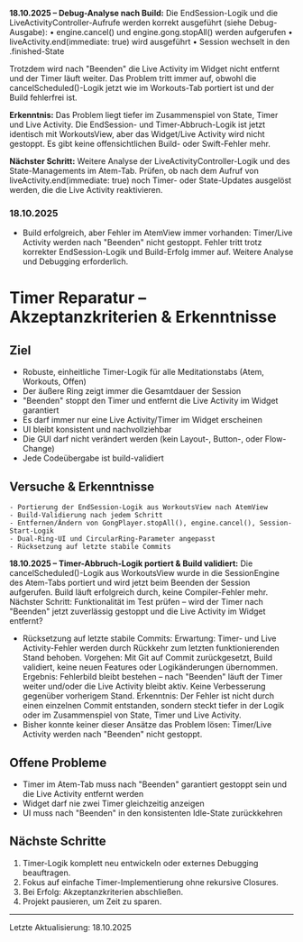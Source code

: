**18.10.2025 – Debug-Analyse nach Build:**
Die EndSession-Logik und die LiveActivityController-Aufrufe werden korrekt ausgeführt (siehe Debug-Ausgabe):
• engine.cancel() und engine.gong.stopAll() werden aufgerufen
• liveActivity.end(immediate: true) wird ausgeführt
• Session wechselt in den .finished-State

Trotzdem wird nach "Beenden" die Live Activity im Widget nicht entfernt und der Timer läuft weiter. Das Problem tritt immer auf, obwohl die cancelScheduled()-Logik jetzt wie im Workouts-Tab portiert ist und der Build fehlerfrei ist.

**Erkenntnis:**
Das Problem liegt tiefer im Zusammenspiel von State, Timer und Live Activity. Die EndSession- und Timer-Abbruch-Logik ist jetzt identisch mit WorkoutsView, aber das Widget/Live Activity wird nicht gestoppt. Es gibt keine offensichtlichen Build- oder Swift-Fehler mehr.

**Nächster Schritt:**
Weitere Analyse der LiveActivityController-Logik und des State-Managements im Atem-Tab. Prüfen, ob nach dem Aufruf von liveActivity.end(immediate: true) noch Timer- oder State-Updates ausgelöst werden, die die Live Activity reaktivieren.
### 18.10.2025
- Build erfolgreich, aber Fehler im AtemView immer vorhanden: Timer/Live Activity werden nach "Beenden" nicht gestoppt. Fehler tritt trotz korrekter EndSession-Logik und Build-Erfolg immer auf. Weitere Analyse und Debugging erforderlich.
# Timer Reparatur – Akzeptanzkriterien & Erkenntnisse


## Ziel
- Robuste, einheitliche Timer-Logik für alle Meditationstabs (Atem, Workouts, Offen)
- Der äußere Ring zeigt immer die Gesamtdauer der Session
- "Beenden" stoppt den Timer und entfernt die Live Activity im Widget garantiert
- Es darf immer nur eine Live Activity/Timer im Widget erscheinen
- UI bleibt konsistent und nachvollziehbar
- Die GUI darf nicht verändert werden (kein Layout-, Button-, oder Flow-Change)
- Jede Codeübergabe ist build-validiert

## Versuche & Erkenntnisse
	- Portierung der EndSession-Logik aus WorkoutsView nach AtemView
	- Build-Validierung nach jedem Schritt
	- Entfernen/Ändern von GongPlayer.stopAll(), engine.cancel(), Session-Start-Logik
	- Dual-Ring-UI und CircularRing-Parameter angepasst
	- Rücksetzung auf letzte stabile Commits

**18.10.2025 – Timer-Abbruch-Logik portiert & Build validiert:**
Die cancelScheduled()-Logik aus WorkoutsView wurde in die SessionEngine des Atem-Tabs portiert und wird jetzt beim Beenden der Session aufgerufen. Build läuft erfolgreich durch, keine Compiler-Fehler mehr. Nächster Schritt: Funktionalität im Test prüfen – wird der Timer nach "Beenden" jetzt zuverlässig gestoppt und die Live Activity im Widget entfernt?
- Rücksetzung auf letzte stabile Commits:
	Erwartung: Timer- und Live Activity-Fehler werden durch Rückkehr zum letzten funktionierenden Stand behoben.
	Vorgehen: Mit Git auf Commit <SHA> zurückgesetzt, Build validiert, keine neuen Features oder Logikänderungen übernommen.
	Ergebnis: Fehlerbild bleibt bestehen – nach "Beenden" läuft der Timer weiter und/oder die Live Activity bleibt aktiv. Keine Verbesserung gegenüber vorherigem Stand.
	Erkenntnis: Der Fehler ist nicht durch einen einzelnen Commit entstanden, sondern steckt tiefer in der Logik oder im Zusammenspiel von State, Timer und Live Activity.
- Bisher konnte keiner dieser Ansätze das Problem lösen: Timer/Live Activity werden nach "Beenden" nicht gestoppt.

## Offene Probleme
- Timer im Atem-Tab muss nach "Beenden" garantiert gestoppt sein und die Live Activity entfernt werden
- Widget darf nie zwei Timer gleichzeitig anzeigen
- UI muss nach "Beenden" in den konsistenten Idle-State zurückkehren

## Nächste Schritte
1. Timer-Logik komplett neu entwickeln oder externes Debugging beauftragen.
2. Fokus auf einfache Timer-Implementierung ohne rekursive Closures.
3. Bei Erfolg: Akzeptanzkriterien abschließen.
4. Projekt pausieren, um Zeit zu sparen.

---
Letzte Aktualisierung: 18.10.2025
